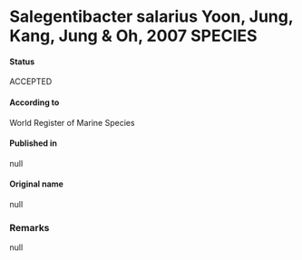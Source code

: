# Salegentibacter salarius Yoon, Jung, Kang, Jung & Oh, 2007 SPECIES

#### Status
ACCEPTED

#### According to
World Register of Marine Species

#### Published in
null

#### Original name
null

### Remarks
null